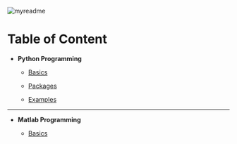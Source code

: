 ![myreadme](https://user-images.githubusercontent.com/70707092/95544092-d0b72880-09bf-11eb-90f7-bdca493307f7.png)

# Table of Content

- **Python Programming**

    - [Basics](https://github.com/mareksturek/programming-basics/blob/main/notebooks/python_basics.ipynb)
  

    - [Packages](https://github.com/mareksturek/programming-basics/blob/main/notebooks/python_packages.ipynb)
  

    - [Examples](https://github.com/mareksturek/programming-basics/blob/main/notebooks/python_examples.ipynb)  
    
___

- **Matlab Programming**

    - [Basics](https://github.com/mareksturek/programming-basics/blob/main/misc/matlab_onramp.pdf)